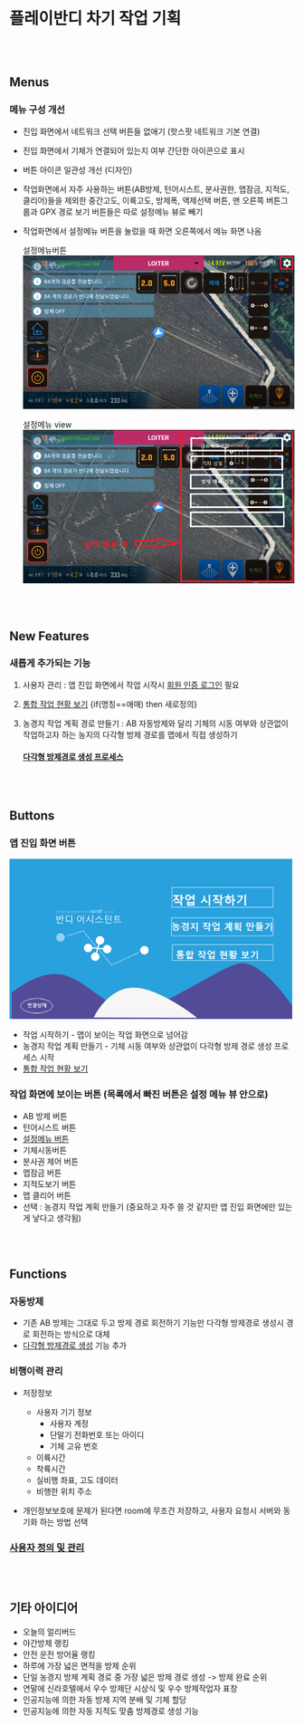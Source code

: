 

# 플레이반디 차기 작업 기획
<br/><br/>
## Menus
### 메뉴 구성 개선
* 진입 화면에서 네트워크 선택 버튼들 없애기 (핫스팟 네트워크 기본 연결)  
* 진입 화면에서 기체가 연결되어 있는지 여부 간단한 아이콘으로 표시
* 버튼 아이콘 일관성 개선 (디자인)
* 작업화면에서 자주 사용하는 버튼(AB방제, 턴어시스트, 분사권한, 맵잠금, 지적도, 클리어)들을 제외한 중간고도, 이륙고도, 방제폭, 액제선택 버튼, 맨 오른쪽 버튼그룹과 GPX 경로 보기 버튼들은 따로 설정메뉴 뷰로 빼기
* 작업화면에서 설정메뉴 버튼을 눌렀을 때 화면 오른쪽에서 메뉴 화면 나옴 

    설정메뉴버튼  
    <img width="500" src="./images/menubutton.png"> <br>
    
    설정메뉴 view  
    <img width="500" src="./images/menuview.png"> <br>

<br/><br/>
## New Features
### 새롭게 추가되는 기능
1. 사용자 관리 : 앱 진입 화면에서 작업 시작시 [회원 인증 로그인](회원인증로그인.md) 필요  
1. [통합 작업 현황 보기](통합작업현황보기.md) {if(명칭==애매) then 새로정의}
1. 농경지 작업 계획 경로 만들기 : AB 자동방제와 달리 기체의 시동 여부와 상관없이 작업하고자 하는 농지의 다각형 방제 경로를 맵에서 직접 생성하기
    
    #### [다각형 방제경로 생성 프로세스](농경지작업계획만들기.md)

<br/><br/>
## Buttons
### 앱 진입 화면 버튼
<img width="500" src="./images/splash.png"> <br>
* 작업 시작하기 - 맵이 보이는 작업 화면으로 넘어감  
* 농경지 작업 계획 만들기 - 기체 시동 여부와 상관없이 다각형 방제 경로 생성 프로세스 시작  
* [통합 작업 현황 보기](통합작업현황보기.md)


### 작업 화면에 보이는 버튼 (목록에서 빠진 버튼은 설정 메뉴 뷰 안으로)
* AB 방제 버튼
* 턴어시스트 버튼
* [설정메뉴 버튼](설정메뉴.md)
* 기체시동버튼
* 분사권 제어 버튼
* 맵잠금 버튼
* 지적도보기 버튼
* 맵 클리어 버튼
* 선택 : 농경지 작업 계획 만들기 (중요하고 자주 쓸 것 같지만 앱 진입 화면에만 있는게 낳다고 생각됨)


<br/><br/>
## Functions
### 자동방제
* 기존 AB 방제는 그대로 두고 방제 경로 회전하기 기능만 다각형 방제경로 생성시 경로 회전하는 방식으로 대체
* [다각형 방제경로 생성](농경지작업계획만들기.md) 기능 추가



### 비행이력 관리
* 저장정보
    - 사용자 기기 정보
        - 사용자 계정
        - 단말기 전화번호 또는 아이디
        - 기체 고유 번호
    - 이륙시간
    - 착륙시간
    - 실비행 좌표, 고도 데이터
    - 비행한 위치 주소

* 개인정보보호에 문제가 된다면 room에 무조건 저장하고, 사용자 요청시 서버와 동기화 하는 방법 선택



### [사용자 정의 및 관리](회원인증로그인.md)


<br/><br/>
## 기타 아이디어
* 오늘의 얼리버드
* 야간방제 랭킹
* 안전 운전 방어율 랭킹
* 하루에 가장 넓은 면적을 방제 순위
* 단일 농경지 방제 계획 경로 중 가장 넓은 방제 경로 생성 -> 방제 완료 순위
* 연말에 신라호텔에서 우수 방제단 시상식 및 우수 방제작업자 표창
* 인공지능에 의한 자동 방제 지역 분배 및 기체 할당
* 인공지능에 의한 자동 지적도 맞춤 방제경로 생성 기능
